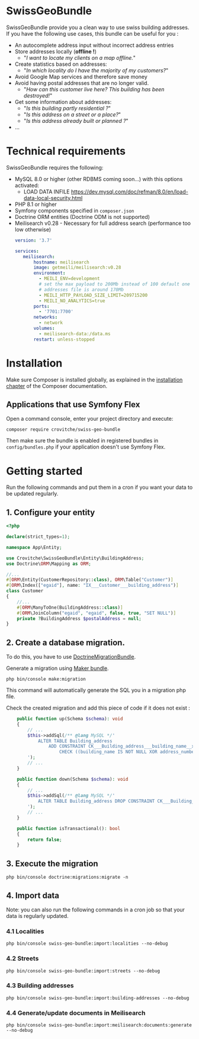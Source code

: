 # SwissGeoBundle

SwissGeoBundle provide you a clean way to use swiss building addresses.
If you have the following use cases, this bundle can be useful for you :
 - An autocomplete address input without incorrect address entries
 - Store addresses locally (**offline !**)
   - "*I want to locate my clients on a map offline.*"
 - Create statistics based on addresses:
   - "*In which locality do I have the majority of my customers?*"
 - Avoid Google Map services and therefore save money
 - Avoid having postal addresses that are no longer valid.
   - "*How can this customer live here? This building has been destroyed!*"
 - Get some information about addresses:
   - "*Is this building partly residential ?*"
   - "*Is this address on a street or a place?*"
   - "*Is this address already built or planned ?*"
 - ...

# Technical requirements
SwissGeoBundle requires the following:
 - MySQL 8.0 or higher (other RDBMS coming soon...) with this options activated:
   - LOAD DATA INFILE https://dev.mysql.com/doc/refman/8.0/en/load-data-local-security.html
 - PHP 8.1 or higher
 - Symfony components specified in `composer.json`
 - Doctrine ORM entities (Doctrine ODM is not supported)
 - Meilisearch v0.28 - Necessary for full address search (performance too low otherwise)
   ```yaml
   version: '3.7'
   
   services:
      meilisearch:
          hostname: meilisearch
          image: getmeili/meilisearch:v0.28
          environment:
            - MEILI_ENV=development
            # set the max payload to 200Mb instead of 100 default one
            # addresses file is around 170Mb
            - MEILI_HTTP_PAYLOAD_SIZE_LIMIT=209715200
            - MEILI_NO_ANALYTICS=true
          ports:
            - '7701:7700'
          networks:
            - network
          volumes:
            - meilisearch-data:/data.ms
          restart: unless-stopped
   ```

# Installation

Make sure Composer is installed globally, as explained in the
[installation chapter](https://getcomposer.org/doc/00-intro.md)
of the Composer documentation.

## Applications that use Symfony Flex

Open a command console, enter your project directory and execute:

```console
composer require crovitche/swiss-geo-bundle
```

Then make sure the bundle is enabled in registered bundles in 
`config/bundles.php` if your application doesn't use Symfony Flex.


# Getting started

Run the following commands and put them in a cron if you want your data to be 
updated regularly.

## 1. Configure your entity
```php
<?php

declare(strict_types=1);

namespace App\Entity;

use Crovitche\SwissGeoBundle\Entity\BuildingAddress;
use Doctrine\ORM\Mapping as ORM;

//...
#[ORM\Entity(CustomerRepository::class), ORM\Table("Customer")]
#[ORM\Index(["egaid"], name: "IX___Customer___building_address")]
class Customer
{
    //...
    #[ORM\ManyToOne(BuildingAddress::class)]
    #[ORM\JoinColumn("egaid", "egaid", false, true, "SET NULL")]
    private ?BuildingAddress $postalAddress = null;
}
```

## 2. Create a database migration.
To do this, you have to use [DoctrineMigrationBundle](https://symfony.com/bundles/DoctrineMigrationsBundle/current/index.html).

Generate a migration using [Maker bundle](https://symfony.com/bundles/SymfonyMakerBundle/current/index.html).
```console
php bin/console make:migration
```

This command will automatically generate the SQL you in a migration php file.

Check the created migration and add this piece of code if it does not exist :
```php
    public function up(Schema $schema): void
    {
        // ...
        $this->addSql(/** @lang MySQL */'
            ALTER TABLE Building_address
                ADD CONSTRAINT CK___Building_address___building_name__xor__address_number
                    CHECK ((building_name IS NOT NULL XOR address_number IS NOT NULL) OR (building_name IS NULL AND address_number IS NULL));
        ');
        // ...
    }

    public function down(Schema $schema): void
    {
        // ...
        $this->addSql(/** @lang MySQL */'
            ALTER TABLE Building_address DROP CONSTRAINT CK___Building_address___building_name__xor__address_number;
        ');
        // ...
    }

    public function isTransactional(): bool
    {
        return false;
    }
```


## 3. Execute the migration

```console
php bin/console doctrine:migrations:migrate -n
```

## 4. Import data
Note: you can also run the following commands in a cron job so that your data is
regularly updated.

### 4.1 Localities
```console
php bin/console swiss-geo-bundle:import:localities --no-debug
```

### 4.2 Streets
```console
php bin/console swiss-geo-bundle:import:streets --no-debug
```

### 4.3 Building addresses
```console
php bin/console swiss-geo-bundle:import:building-addresses --no-debug
```

### 4.4 Generate/update documents in Meilisearch
```console
php bin/console swiss-geo-bundle:import:meilisearch:documents:generate --no-debug
```
